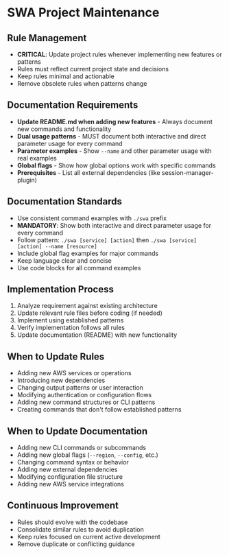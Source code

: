 # SWA Project Maintenance

## Rule Management
- **CRITICAL**: Update project rules whenever implementing new features or patterns
- Rules must reflect current project state and decisions
- Keep rules minimal and actionable
- Remove obsolete rules when patterns change

## Documentation Requirements
- **Update README.md when adding new features** - Always document new commands and functionality
- **Dual usage patterns** - MUST document both interactive and direct parameter usage for every command
- **Parameter examples** - Show `--name` and other parameter usage with real examples
- **Global flags** - Show how global options work with specific commands
- **Prerequisites** - List all external dependencies (like session-manager-plugin)

## Documentation Standards
- Use consistent command examples with `./swa` prefix
- **MANDATORY**: Show both interactive and direct parameter usage for every command
- Follow pattern: `./swa [service] [action]` then `./swa [service] [action] --name [resource]`
- Include global flag examples for major commands
- Keep language clear and concise
- Use code blocks for all command examples

## Implementation Process
1. Analyze requirement against existing architecture
2. Update relevant rule files before coding (if needed)
3. Implement using established patterns
4. Verify implementation follows all rules
5. Update documentation (README) with new functionality

## When to Update Rules
- Adding new AWS services or operations
- Introducing new dependencies
- Changing output patterns or user interaction
- Modifying authentication or configuration flows
- Adding new command structures or CLI patterns
- Creating commands that don't follow established patterns

## When to Update Documentation
- Adding new CLI commands or subcommands
- Adding new global flags (`--region`, `--config`, etc.)
- Changing command syntax or behavior
- Adding new external dependencies
- Modifying configuration file structure
- Adding new AWS service integrations

## Continuous Improvement
- Rules should evolve with the codebase
- Consolidate similar rules to avoid duplication
- Keep rules focused on current active development
- Remove duplicate or conflicting guidance